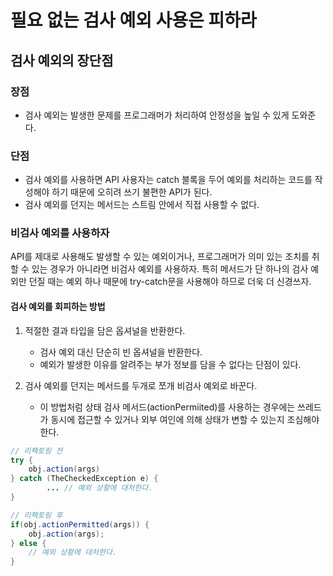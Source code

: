 # 필요 없는 검사 예외 사용은 피하라

## 검사 예외의 장단점
### 장점
 - 검사 예외는 발생한 문제를 프로그래머가 처리하여 안정성을 높일 수 있게 도와준다. 

### 단점
 - 검사 예외를 사용하면 API 사용자는 catch 블록을 두어 예외를 처리하는 코드를 작성해야 하기 때문에 오히려 쓰기 불편한 API가 된다.
 - 검사 예외를 던지는 메서드는 스트림 안에서 직접 사용할 수 없다.

### 비검사 예외를 사용하자
API를 제대로 사용해도 발생할 수 있는 예외이거나, 프로그래머가 의미 있는 조치를 취할 수 있는 경우가 아니라면 비검사 예외를 사용하자. 특히 메서드가 단 하나의 검사 예외만 던질 때는 예외 하나 때문에 try-catch문을 사용해야 하므로 더욱 더 신경쓰자.

#### 검사 예외를 회피하는 방법
1. 적절한 결과 타입을 담은 옵셔널을 반환한다.
    - 검사 예외 대신 단순히 빈 옵셔널을 반환한다.
    - 예외가 발생한 이유를 알려주는 부가 정보를 담을 수 없다는 단점이 있다. 

2. 검사 예외를 던지는 메서드를 두개로 쪼개 비검사 예외로 바꾼다.
    - 이 방법처럼 상태 검사 메서드(actionPermiited)를 사용하는 경우에는 쓰레드가 동시에 접근할 수 있거나 외부 여인에 의해 상태가 변할 수 있는지 조심해야 한다. 
~~~java
// 리팩토링 전
try {
    obj.action(args)
} catch (TheCheckedException e) {
        ... // 예외 상황에 대처한다.    
}

// 리팩토링 후
if(obj.actionPermitted(args)) {
    obj.action(args);    
} else {
    // 예외 상황에 대처한다.
}
~~~
